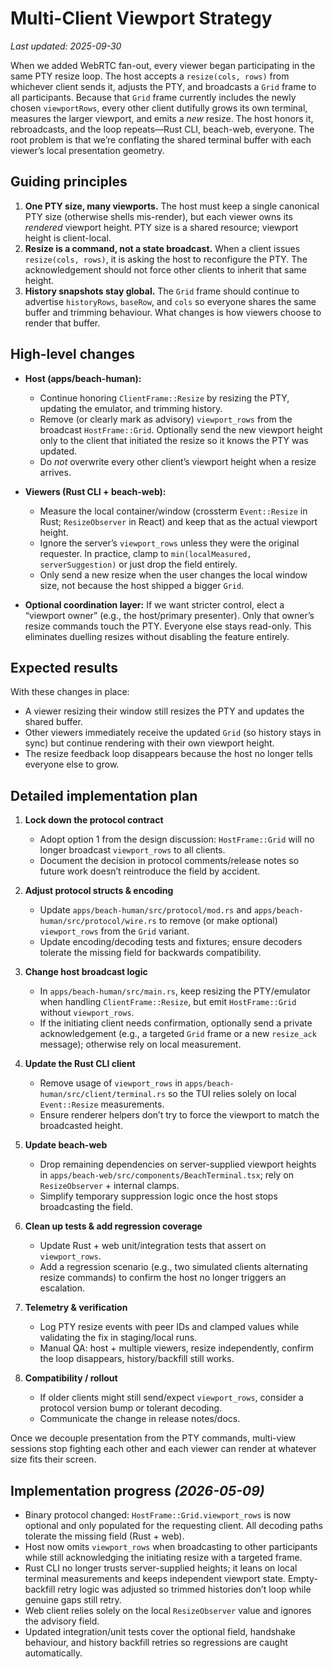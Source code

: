# Multi-Client Viewport Strategy

_Last updated: 2025-09-30_

When we added WebRTC fan-out, every viewer began participating in the same PTY resize loop. The host accepts a `resize(cols, rows)` from whichever client sends it, adjusts the PTY, and broadcasts a `Grid` frame to all participants. Because that `Grid` frame currently includes the newly chosen `viewportRows`, every other client dutifully grows its own terminal, measures the larger viewport, and emits a *new* resize. The host honors it, rebroadcasts, and the loop repeats—Rust CLI, beach-web, everyone. The root problem is that we’re conflating the shared terminal buffer with each viewer’s local presentation geometry.

## Guiding principles

1. **One PTY size, many viewports.** The host must keep a single canonical PTY size (otherwise shells mis-render), but each viewer owns its *rendered* viewport height. PTY size is a shared resource; viewport height is client-local.
2. **Resize is a command, not a state broadcast.** When a client issues `resize(cols, rows)`, it is asking the host to reconfigure the PTY. The acknowledgement should not force other clients to inherit that same height.
3. **History snapshots stay global.** The `Grid` frame should continue to advertise `historyRows`, `baseRow`, and `cols` so everyone shares the same buffer and trimming behaviour. What changes is how viewers choose to render that buffer.

## High-level changes

- **Host (apps/beach-human):**
  - Continue honoring `ClientFrame::Resize` by resizing the PTY, updating the emulator, and trimming history.
  - Remove (or clearly mark as advisory) `viewport_rows` from the broadcast `HostFrame::Grid`. Optionally send the new viewport height only to the client that initiated the resize so it knows the PTY was updated.
  - Do *not* overwrite every other client’s viewport height when a resize arrives.

- **Viewers (Rust CLI + beach-web):**
  - Measure the local container/window (crossterm `Event::Resize` in Rust; `ResizeObserver` in React) and keep that as the actual viewport height.
  - Ignore the server’s `viewport_rows` unless they were the original requester. In practice, clamp to `min(localMeasured, serverSuggestion)` or just drop the field entirely.
  - Only send a new resize when the user changes the local window size, not because the host shipped a bigger `Grid`.

- **Optional coordination layer:** If we want stricter control, elect a “viewport owner” (e.g., the host/primary presenter). Only that owner’s resize commands touch the PTY. Everyone else stays read-only. This eliminates duelling resizes without disabling the feature entirely.

## Expected results

With these changes in place:

- A viewer resizing their window still resizes the PTY and updates the shared buffer.
- Other viewers immediately receive the updated `Grid` (so history stays in sync) but continue rendering with their own viewport height.
- The resize feedback loop disappears because the host no longer tells everyone else to grow.

## Detailed implementation plan

1. **Lock down the protocol contract**
   - Adopt option 1 from the design discussion: `HostFrame::Grid` will no longer broadcast `viewport_rows` to all clients.
   - Document the decision in protocol comments/release notes so future work doesn’t reintroduce the field by accident.

2. **Adjust protocol structs & encoding**
   - Update `apps/beach-human/src/protocol/mod.rs` and `apps/beach-human/src/protocol/wire.rs` to remove (or make optional) `viewport_rows` from the `Grid` variant.
   - Update encoding/decoding tests and fixtures; ensure decoders tolerate the missing field for backwards compatibility.

3. **Change host broadcast logic**
   - In `apps/beach-human/src/main.rs`, keep resizing the PTY/emulator when handling `ClientFrame::Resize`, but emit `HostFrame::Grid` without `viewport_rows`.
   - If the initiating client needs confirmation, optionally send a private acknowledgement (e.g., a targeted `Grid` frame or a new `resize_ack` message); otherwise rely on local measurement.

4. **Update the Rust CLI client**
   - Remove usage of `viewport_rows` in `apps/beach-human/src/client/terminal.rs` so the TUI relies solely on local `Event::Resize` measurements.
   - Ensure renderer helpers don’t try to force the viewport to match the broadcasted height.

5. **Update beach-web**
   - Drop remaining dependencies on server-supplied viewport heights in `apps/beach-web/src/components/BeachTerminal.tsx`; rely on `ResizeObserver` + internal clamps.
   - Simplify temporary suppression logic once the host stops broadcasting the field.

6. **Clean up tests & add regression coverage**
   - Update Rust + web unit/integration tests that assert on `viewport_rows`.
   - Add a regression scenario (e.g., two simulated clients alternating resize commands) to confirm the host no longer triggers an escalation.

7. **Telemetry & verification**
   - Log PTY resize events with peer IDs and clamped values while validating the fix in staging/local runs.
   - Manual QA: host + multiple viewers, resize independently, confirm the loop disappears, history/backfill still works.

8. **Compatibility / rollout**
   - If older clients might still send/expect `viewport_rows`, consider a protocol version bump or tolerant decoding.
   - Communicate the change in release notes/docs.

Once we decouple presentation from the PTY commands, multi-view sessions stop fighting each other and each viewer can render at whatever size fits their screen.

## Implementation progress _(2026-05-09)_

- Binary protocol changed: `HostFrame::Grid.viewport_rows` is now optional and only populated for the requesting client. All decoding paths tolerate the missing field (Rust + web).
- Host now omits `viewport_rows` when broadcasting to other participants while still acknowledging the initiating resize with a targeted frame.
- Rust CLI no longer trusts server-supplied heights; it leans on local terminal measurements and keeps independent viewport state. Empty-backfill retry logic was adjusted so trimmed histories don’t loop while genuine gaps still retry.
- Web client relies solely on the local `ResizeObserver` value and ignores the advisory field.
- Updated integration/unit tests cover the optional field, handshake behaviour, and history backfill retries so regressions are caught automatically.
